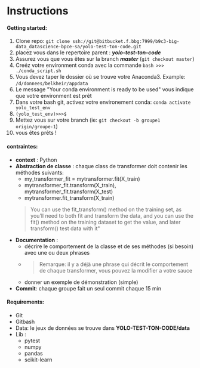 # Instructions

#### Getting started:

1. Clone repo: `git clone ssh://git@bitbucket.f.bbg:7999/b9c3-big-data_datascience-bpce-sa/yolo-test-ton-code.git`
2. placez vous dans le repertoire parent : ***yolo-test-ton-code***
3. Assurez vous que vous êtes sur la branch ***master*** (`git checkout master`)
4. Creéz votre environment conda avec la commande
   `bash >>> ./conda_script.sh
`
5. Vous devez taper le dossier où se trouve votre Anaconda3. Example: `/d/donnees/belkheir/appdata`
6. Le message "Your conda environment is ready to be used" vous indique que votre environment est prêt
7. Dans votre bash git, activez votre environement conda: `conda activate yolo_test_env`
8. `(yolo_test_env)>>>$`
9. Mettez vous sur votre branch (ie: `git checkout -b groupe1 origin/groupe-1`)
10. vous êtes prêts !



#### contraintes: 
- **context** : Python
- **Abstraction de classe** : chaque class de transformer doit contenir les méthodes suivants:
    - my_transformer_fit = mytransformer.fit(X_train)
    - mytransformer_fit.transform(X_train), mytransformer_fit.transform(X_test)
    - mytransformer.fit_transform(X_train)
    >You can use the fit_transform() method on the training set, as you’ll need to both fit and transform the data, and you can use the fit() method on the training dataset to get the value, and later transform() test data with it"
- **Documentation** : 
  - décrire le comportement de la classe et de ses méthodes (si besoin) avec une ou deux phrases
  - >Remarque: il y a déjà une phrase qui décrit le comportement de chaque transformer, vous pouvez la modifier a votre sauce
  - donner un exemple de démonstration (simple)
- **Commit**: chaque groupe fait un seul commit chaque 15 min


#### Requirements:

- Git
- Gitbash
- Data: le jeux de données se trouve dans **YOLO-TEST-TON-CODE/data**
- Lib :
    - pytest
    - numpy
    - pandas
    - scikit-learn
